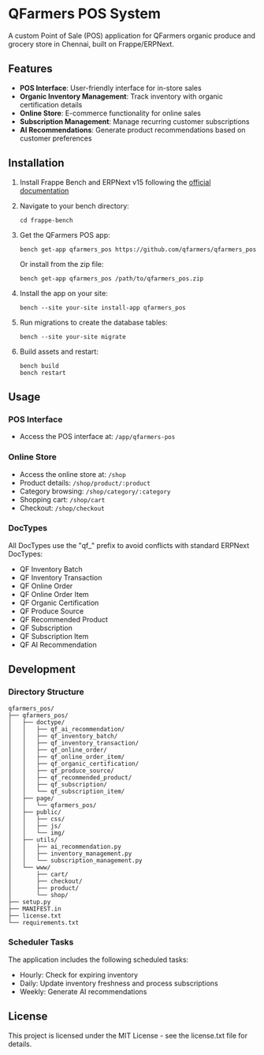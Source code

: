 # QFarmers POS System

A custom Point of Sale (POS) application for QFarmers organic produce and grocery store in Chennai, built on Frappe/ERPNext.

## Features

- **POS Interface**: User-friendly interface for in-store sales
- **Organic Inventory Management**: Track inventory with organic certification details
- **Online Store**: E-commerce functionality for online sales
- **Subscription Management**: Manage recurring customer subscriptions
- **AI Recommendations**: Generate product recommendations based on customer preferences

## Installation

1. Install Frappe Bench and ERPNext v15 following the [official documentation](https://frappeframework.com/docs/v14/user/en/installation)

2. Navigate to your bench directory:
   ```
   cd frappe-bench
   ```

3. Get the QFarmers POS app:
   ```
   bench get-app qfarmers_pos https://github.com/qfarmers/qfarmers_pos
   ```
   
   Or install from the zip file:
   ```
   bench get-app qfarmers_pos /path/to/qfarmers_pos.zip
   ```

4. Install the app on your site:
   ```
   bench --site your-site install-app qfarmers_pos
   ```

5. Run migrations to create the database tables:
   ```
   bench --site your-site migrate
   ```

6. Build assets and restart:
   ```
   bench build
   bench restart
   ```

## Usage

### POS Interface
- Access the POS interface at: `/app/qfarmers-pos`

### Online Store
- Access the online store at: `/shop`
- Product details: `/shop/product/:product`
- Category browsing: `/shop/category/:category`
- Shopping cart: `/shop/cart`
- Checkout: `/shop/checkout`

### DocTypes
All DocTypes use the "qf_" prefix to avoid conflicts with standard ERPNext DocTypes:

- QF Inventory Batch
- QF Inventory Transaction
- QF Online Order
- QF Online Order Item
- QF Organic Certification
- QF Produce Source
- QF Recommended Product
- QF Subscription
- QF Subscription Item
- QF AI Recommendation

## Development

### Directory Structure
```
qfarmers_pos/
├── qfarmers_pos/
│   ├── doctype/
│   │   ├── qf_ai_recommendation/
│   │   ├── qf_inventory_batch/
│   │   ├── qf_inventory_transaction/
│   │   ├── qf_online_order/
│   │   ├── qf_online_order_item/
│   │   ├── qf_organic_certification/
│   │   ├── qf_produce_source/
│   │   ├── qf_recommended_product/
│   │   ├── qf_subscription/
│   │   └── qf_subscription_item/
│   ├── page/
│   │   └── qfarmers_pos/
│   ├── public/
│   │   ├── css/
│   │   ├── js/
│   │   └── img/
│   ├── utils/
│   │   ├── ai_recommendation.py
│   │   ├── inventory_management.py
│   │   └── subscription_management.py
│   └── www/
│       ├── cart/
│       ├── checkout/
│       ├── product/
│       └── shop/
├── setup.py
├── MANIFEST.in
├── license.txt
└── requirements.txt
```

### Scheduler Tasks
The application includes the following scheduled tasks:

- Hourly: Check for expiring inventory
- Daily: Update inventory freshness and process subscriptions
- Weekly: Generate AI recommendations

## License
This project is licensed under the MIT License - see the license.txt file for details.
